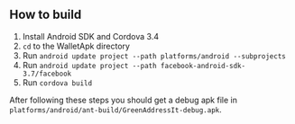 ## How to build

 1. Install Android SDK and Cordova 3.4
 2. `cd` to the WalletApk directory
 3. Run `android update project --path platforms/android --subprojects`
 4. Run `android update project --path facebook-android-sdk-3.7/facebook`
 5. Run `cordova build`

After following these steps you should get a debug apk file in `platforms/android/ant-build/GreenAddressIt-debug.apk`.
